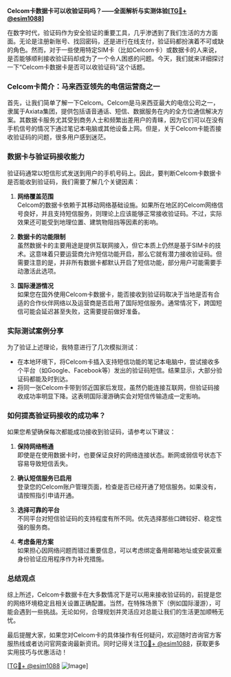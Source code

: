**Celcom卡数据卡可以收验证码吗？——全面解析与实测体验[[TG💪+ @esim1088](https://t.me/s/esim1088)]**

在数字时代，验证码作为安全验证的重要工具，几乎渗透到了我们生活的方方面面。无论是注册新账号、找回密码，还是进行在线支付，验证码都扮演着不可或缺的角色。然而，对于一些使用特定SIM卡（比如Celcom卡）或数据卡的人来说，是否能够顺利接收验证码却成为了一个令人困惑的问题。今天，我们就来详细探讨一下“Celcom卡数据卡是否可以收验证码”这个话题。

### Celcom卡简介：马来西亚领先的电信运营商之一

首先，让我们简单了解一下Celcom。Celcom是马来西亚最大的电信公司之一，隶属于Axiata集团，提供包括语音通话、短信、数据服务在内的全方位通信解决方案。其数据卡服务尤其受到商务人士和频繁出差用户的青睐，因为它们可以在没有手机信号的情况下通过笔记本电脑或其他设备上网。但是，关于Celcom卡能否接收验证码的问题，很多用户感到迷茫。

### 数据卡与验证码接收能力

验证码通常以短信形式发送到用户的手机号码上。因此，要判断Celcom卡数据卡是否能收到验证码，我们需要了解几个关键因素：

1. **网络覆盖范围**  
   Celcom的数据卡依赖于其移动网络基础设施。如果所在地区的Celcom网络信号良好，并且支持短信服务，则理论上应该能够正常接收验证码。不过，实际效果还可能受到地理位置、建筑物阻挡等因素的影响。

2. **数据卡的功能限制**  
   虽然数据卡的主要用途是提供互联网接入，但它本质上仍然是基于SIM卡的技术。这意味着只要运营商允许短信功能开启，那么它就有潜力接收验证码。但需要注意的是，并非所有数据卡都默认开启了短信功能，部分用户可能需要手动激活此选项。

3. **国际漫游情况**  
   如果您在国外使用Celcom卡数据卡，能否接收到验证码取决于当地是否有合适的合作伙伴网络以及运营商是否启用了国际短信服务。通常情况下，跨国短信可能会延迟甚至失败，这需要提前做好准备。

### 实际测试案例分享

为了验证上述理论，我特意进行了几次模拟测试：

- 在本地环境下，将Celcom卡插入支持短信功能的笔记本电脑中，尝试接收多个平台（如Google、Facebook等）发出的验证码短信。结果显示，大部分验证码都能及时到达。
- 将同一张Celcom卡带到邻近国家后发现，虽然仍能连接互联网，但验证码接收成功率明显下降。这表明国际漫游确实会对短信传输造成一定影响。

### 如何提高验证码接收的成功率？

如果您希望确保每次都能成功接收到验证码，请参考以下建议：

1. **保持网络畅通**  
   即使是在使用数据卡时，也要保证良好的网络连接状态。断网或弱信号状态下容易导致短信丢失。

2. **确认短信服务已启用**  
   登录您的Celcom账户管理页面，检查是否已经开通了短信服务。如果没有，请按照指引申请开通。

3. **选择可靠的平台**  
   不同平台对短信验证码的支持程度有所不同。优先选择那些口碑较好、稳定性强的服务商。

4. **考虑备用方案**  
   如果担心因网络问题而错过重要信息，可以考虑绑定备用邮箱地址或安装双重身份验证应用程序作为补充措施。

### 总结观点

综上所述，Celcom卡数据卡在大多数情况下是可以用来接收验证码的，前提是您的网络环境稳定且相关设置正确配置。当然，在特殊场景下（例如国际漫游），可能会遇到一些挑战。无论如何，合理规划并灵活应对总能让我们的生活更加顺畅无忧。

最后提醒大家，如果您对Celcom卡的具体操作有任何疑问，欢迎随时咨询官方客服热线或者访问官网查询最新资讯。同时记得关注[TG💪+ @esim1088](https://t.me/s/esim1088)，获取更多实用技巧与优惠活动！

[[TG💪+ @esim1088](https://t.me/s/esim1088) ![Image](https://i.postimg.cc/4NQfJmqS/Snipaste-2025-05-13-00-14-12.png)]
